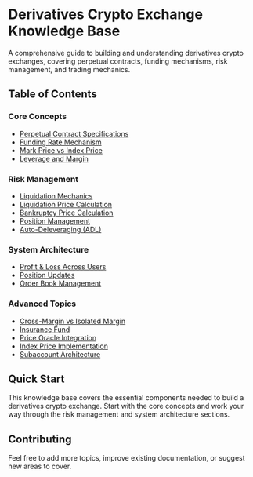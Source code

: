 # Derivatives Crypto Exchange Knowledge Base

A comprehensive guide to building and understanding derivatives crypto exchanges, covering perpetual contracts, funding mechanisms, risk management, and trading mechanics.

## Table of Contents

### Core Concepts
- [Perpetual Contract Specifications](./docs/perpetual-contracts.md)
- [Funding Rate Mechanism](./docs/funding-rate.md)
- [Mark Price vs Index Price](./docs/mark-index-price.md)
- [Leverage and Margin](./docs/leverage-margin.md)

### Risk Management
- [Liquidation Mechanics](./docs/liquidation.md)
- [Liquidation Price Calculation](./docs/liquidation-price-calculation.md)
- [Bankruptcy Price Calculation](./docs/bankruptcy-price.md)
- [Position Management](./docs/position-management.md)
- [Auto-Deleveraging (ADL)](./docs/adl.md)

### System Architecture
- [Profit & Loss Across Users](./docs/pnl-system.md)
- [Position Updates](./docs/position-updates.md)
- [Order Book Management](./docs/order-book.md)

### Advanced Topics
- [Cross-Margin vs Isolated Margin](./docs/margin-types.md)
- [Insurance Fund](./docs/insurance-fund.md)
- [Price Oracle Integration](./docs/price-oracles.md)
- [Index Price Implementation](./docs/index-price-implementation.md)
- [Subaccount Architecture](./docs/subaccounts.md)

## Quick Start

This knowledge base covers the essential components needed to build a derivatives crypto exchange. Start with the core concepts and work your way through the risk management and system architecture sections.

## Contributing

Feel free to add more topics, improve existing documentation, or suggest new areas to cover. 